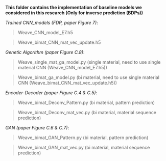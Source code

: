 **This folder contains the implementation of baseline models we considered in this research (Only for inverse prediction (BDPs))**

*Trained CNN_models (FDP, paper Figure 7)*: 

>Weave_CNN_model_E7.h5

>Weave_bimat_CNN_mat_vec_update.h5

*Genetic Algorithm (paper Figure C.8)*: 

>Weave_single_mat_ga_model.py (single material, need to use single material CNN (Weave_CNN_model_E7.h5))
                                     
>Weave_bimat_ga_model.py (bi material, need to use single material CNN (Weave_bimat_CNN_mat_vec_update.h5))
                   
*Encoder-Decoder (paper Figure C.4 & C.5)*: 

>Weave_bimat_Deconv_Pattern.py (bi material, pattern prediction)
                                          
>Weave_bimat_Deconv_mat_vec.py (bi material, material sequence prediction)
                 
*GAN (paper Figure C.6 & C.7)*: 

>Weave_bimat_GAN_Pattern.py (bi material, pattern prediction)
                             
>Weave_bimat_GAN_mat_vec.py (bi material, material sequence prediction)
